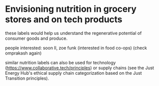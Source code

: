 # Envisioning nutrition in grocery stores and on tech products
these labels would help us understand the regenerative potential of consumer goods and produce.

people interested: soon Il, zoe funk (interested in food co-ops)
(check omprakash again)

similar nutrition labels can also be used for technology (https://www.collaborative.tech/principles) or supply chains (see the Just Energy Hub's ethical supply chain categorization based on the Just Transition principles).





